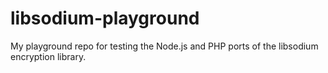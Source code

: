 # libsodium-playground
My playground repo for testing the Node.js and PHP ports of the libsodium encryption library.
